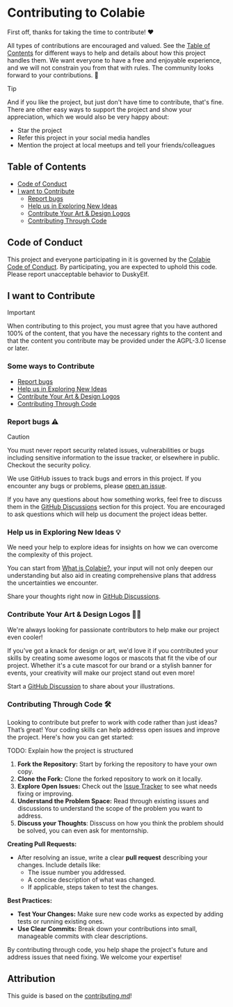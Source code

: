 # Contributing to Colabie

First off, thanks for taking the time to contribute! ❤️

All types of contributions are encouraged and valued. See the [Table of Contents](#table-of-contents) for different ways to help and
details about how this project handles them. We want everyone to have a free and enjoyable experience, and we will not constrain you
from that with rules. The community looks forward to your contributions. 🎉

> [!TIP]
> And if you like the project, but just don't have time to contribute, that's fine.
> There are other easy ways to support the project and show your appreciation, which we would also be very happy about:
> - Star the project
> - Refer this project in your social media handles
> - Mention the project at local meetups and tell your friends/colleagues


## Table of Contents

- [Code of Conduct](#code-of-conduct)
- [I want to Contribute](#i-want-to-contribute)
  - [Report bugs](#report-bugs-%EF%B8%8F)
  - [Help us in Exploring New Ideas](#help-us-in-exploring-new-ideas-)
  - [Contribute Your Art & Design Logos](#contribute-your-art--design-logos-)
  - [Contributing Through Code](#contributing-through-code-%EF%B8%8F)


## Code of Conduct

This project and everyone participating in it is governed by the
[Colabie Code of Conduct](https://github.com/Colabie/Colabie/blob/main/CODE_OF_CONDUCT.md).
By participating, you are expected to uphold this code. Please report unacceptable behavior
to DuskyElf.


## I want to Contribute

> [!IMPORTANT]
> When contributing to this project, you must agree that you have authored 100% of the content, that you have the necessary
> rights to the content and that the content you contribute may be provided under the AGPL-3.0 license or later.

### Some ways to Contribute
- [Report bugs](#report-bugs-%EF%B8%8F)
- [Help us in Exploring New Ideas](#help-us-in-exploring-new-ideas-)
- [Contribute Your Art & Design Logos](#contribute-your-art--design-logos-)
- [Contributing Through Code](#contributing-through-code-%EF%B8%8F)


### Report bugs ⚠️
> [!CAUTION]
> You must never report security related issues, vulnerabilities or bugs including sensitive information to the issue tracker,
> or elsewhere in public. Checkout the security policy.

We use GitHub issues to track bugs and errors in this project. If you encounter any bugs or problems, please
[open an issue](https://github.com/Colabie/Colabie/issues/new).

<a name="questions-in-discussions"></a>
If you have any questions about how something works, feel free to discuss them in the [GitHub Discussions](https://github.com/Colabie/Colabie/discussions)
section for this project. You are encouraged to ask questions which will help us document the project ideas better.


### Help us in Exploring New Ideas 💡

We need your help to explore ideas for insights on how we can overcome the complexity of this project.

You can start from [What is Colabie?](https://github.com/Colabie/Colabie/discussions/16),
your input will not only deepen our understanding but also aid in creating comprehensive plans that address the 
uncertainties we encounter.

Share your thoughts right now in [GitHub Discussions](https://github.com/Colabie/Colabie/discussions).


### Contribute Your Art & Design Logos 🎨✨

We're always looking for passionate contributors to help make our project even cooler!

If you've got a knack for design or art,
we'd love it if you contributed your skills by creating some awesome logos or mascots that fit the vibe of our project.
Whether it's a cute mascot for our brand or a stylish banner for events, your creativity will make our project stand out even more!

Start a [GitHub Discussion](https://github.com/Colabie/Colabie/discussions) to share about your illustrations.


### Contributing Through Code 🛠️

Looking to contribute but prefer to work with code rather than just ideas? That’s great! Your coding skills can help address open issues and improve the project.
Here's how you can get started:

TODO: Explain how the project is structured

1. **Fork the Repository:** Start by forking the repository to have your own copy.
2. **Clone the Fork:** Clone the forked repository to work on it locally.
3. **Explore Open Issues:** Check out the [Issue Tracker](https://github.com/Colabie/Colabie/issues) to see what needs fixing or improving.
4. **Understand the Problem Space:** Read through existing issues and discussions to understand the scope of the problem you want to address.
5. **Discuss your Thoughts**: Disscuss on how you think the problem should be solved, you can even ask for mentornship.

**Creating Pull Requests:**
- After resolving an issue, write a clear **pull request** describing your changes. Include 
details like:
  - The issue number you addressed.
  - A concise description of what was changed.
  - If applicable, steps taken to test the changes.
  
**Best Practices:**
- **Test Your Changes:** Make sure new code works as expected by adding tests or running existing ones.
- **Use Clear Commits:** Break down your contributions into small, manageable commits with clear descriptions.

By contributing through code, you help shape the project's future and address issues that need fixing. We welcome your expertise!


## Attribution
This guide is based on the [contributing.md](https://contributing.md/generator)!